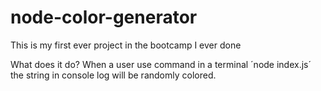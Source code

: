 # node-color-generator
This is my first ever project in the bootcamp I ever done

What does it do?
When a user use command in a terminal ´node index.js´
the string in console log will be randomly colored.
